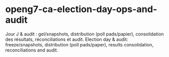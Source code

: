 # openg7-ca-election-day-ops-and-audit
Jour J &amp; audit : gel/snapshots, distribution (poll pads/papier), consolidation des résultats, réconciliations et audit. Election day &amp; audit: freeze/snapshots, distribution (poll pads/paper), results consolidation, reconciliations and audit.
